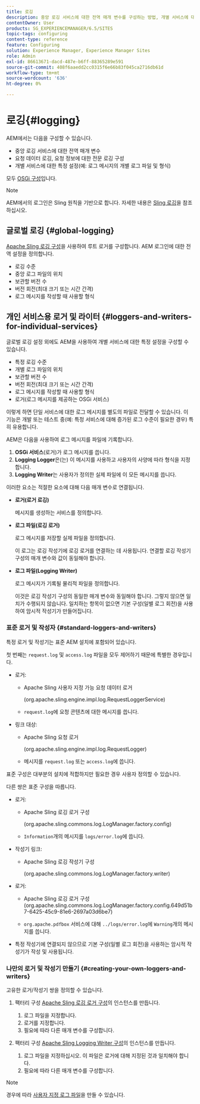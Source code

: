 ```yaml
---
title: 로깅
description: 중앙 로깅 서비스에 대한 전역 매개 변수를 구성하는 방법, 개별 서비스에 대한 특정 설정 또는 데이터 로깅을 요청하는 방법에 대해 알아봅니다.
contentOwner: User
products: SG_EXPERIENCEMANAGER/6.5/SITES
topic-tags: configuring
content-type: reference
feature: Configuring
solution: Experience Manager, Experience Manager Sites
role: Admin
exl-id: 86613671-dacd-487e-b6ff-88365289e591
source-git-commit: 408f6aaedd2cc0315f6e66b83f045ca2716db61d
workflow-type: tm+mt
source-wordcount: '636'
ht-degree: 0%

---
```


# 로깅{#logging}

AEM에서는 다음을 구성할 수 있습니다.

* 중앙 로깅 서비스에 대한 전역 매개 변수
* 요청 데이터 로깅, 요청 정보에 대한 전문 로깅 구성
* 개별 서비스에 대한 특정 설정(예: 로그 메시지의 개별 로그 파일 및 형식)

모두 [OSGi 구성](/help/sites-deploying/configuring-osgi.md)입니다.

>[!NOTE]
>
>AEM에서의 로그인은 Sling 원칙을 기반으로 합니다. 자세한 내용은 [Sling 로깅](https://sling.apache.org/site/logging.html)을 참조하십시오.

## 글로벌 로깅 {#global-logging}

[Apache Sling 로깅 구성](/help/sites-deploying/osgi-configuration-settings.md)을 사용하여 루트 로거를 구성합니다. AEM 로그인에 대한 전역 설정을 정의합니다.

* 로깅 수준
* 중앙 로그 파일의 위치
* 보관할 버전 수
* 버전 회전(최대 크기 또는 시간 간격)
* 로그 메시지를 작성할 때 사용할 형식

## 개인 서비스용 로거 및 라이터 {#loggers-and-writers-for-individual-services}

글로벌 로깅 설정 외에도 AEM을 사용하여 개별 서비스에 대한 특정 설정을 구성할 수 있습니다.

* 특정 로깅 수준
* 개별 로그 파일의 위치
* 보관할 버전 수
* 버전 회전(최대 크기 또는 시간 간격)
* 로그 메시지를 작성할 때 사용할 형식
* 로거(로그 메시지를 제공하는 OSGi 서비스)

이렇게 하면 단일 서비스에 대한 로그 메시지를 별도의 파일로 전달할 수 있습니다. 이 기능은 개발 또는 테스트 중(예: 특정 서비스에 대해 증가된 로그 수준이 필요한 경우) 특히 유용합니다.

AEM은 다음을 사용하여 로그 메시지를 파일에 기록합니다.

1. **OSGi 서비스**(로거)가 로그 메시지를 씁니다.
1. **Logging Logger**&#x200B;은(는) 이 메시지를 사용하고 사용자의 사양에 따라 형식을 지정합니다.
1. **Logging Writer**&#x200B;는 사용자가 정의한 실제 파일에 이 모든 메시지를 씁니다.

이러한 요소는 적절한 요소에 대해 다음 매개 변수로 연결됩니다.

* **로거(로거 로깅)**

  메시지를 생성하는 서비스를 정의합니다.

* **로그 파일(로깅 로거)**

  로그 메시지를 저장할 실제 파일을 정의합니다.

  이 로그는 로깅 작성기에 로깅 로거를 연결하는 데 사용됩니다. 연결할 로깅 작성기 구성의 매개 변수와 값이 동일해야 합니다.

* **로그 파일(Logging Writer)**

  로그 메시지가 기록될 물리적 파일을 정의합니다.

  이것은 로깅 작성기 구성의 동일한 매개 변수와 동일해야 합니다. 그렇지 않으면 일치가 수행되지 않습니다. 일치하는 항목이 없으면 기본 구성(일별 로그 회전)을 사용하여 암시적 작성기가 만들어집니다.

### 표준 로거 및 작성자 {#standard-loggers-and-writers}

특정 로거 및 작성기는 표준 AEM 설치에 포함되어 있습니다.

첫 번째는 `request.log` 및 `access.log` 파일을 모두 제어하기 때문에 특별한 경우입니다.

* 로거:

   * Apache Sling 사용자 지정 가능 요청 데이터 로거

     (org.apache.sling.engine.impl.log.RequestLoggerService)

   * `request.log`에 요청 콘텐츠에 대한 메시지를 씁니다.

* 링크 대상:

   * Apache Sling 요청 로거

     (org.apache.sling.engine.impl.log.RequestLogger)

   * 메시지를 `request.log` 또는 `access.log`에 씁니다.

표준 구성은 대부분의 설치에 적합하지만 필요한 경우 사용자 정의할 수 있습니다.

다른 쌍은 표준 구성을 따릅니다.

* 로거:

   * Apache Sling 로깅 로거 구성

     (org.apache.sling.commons.log.LogManager.factory.config)

   * `Information`개의 메시지를 `logs/error.log`에 씁니다.

* 작성기 링크:

   * Apache Sling 로깅 작성기 구성

     (org.apache.sling.commons.log.LogManager.factory.writer)

* 로거:

   * Apache Sling 로깅 로거 구성
(org.apache.sling.commons.log.LogManager.factory.config.649d51b7-6425-45c9-81e6-2697a03d6be7)

   * `org.apache.pdfbox` 서비스에 대해 `../logs/error.log`에 `Warning`개의 메시지를 씁니다.

* 특정 작성기에 연결되지 않으므로 기본 구성(일별 로그 회전)을 사용하는 암시적 작성기가 작성 및 사용됩니다.

### 나만의 로거 및 작성기 만들기 {#creating-your-own-loggers-and-writers}

고유한 로거/작성기 쌍을 정의할 수 있습니다.

1. 팩터리 구성 [Apache Sling 로깅 로거 구성](/help/sites-deploying/osgi-configuration-settings.md)의 인스턴스를 만듭니다.

   1. 로그 파일을 지정합니다.
   1. 로거를 지정합니다.
   1. 필요에 따라 다른 매개 변수를 구성합니다.

1. 팩터리 구성 [Apache Sling Logging Writer 구성](/help/sites-deploying/osgi-configuration-settings.md)의 인스턴스를 만듭니다.

   1. 로그 파일을 지정하십시오. 이 파일은 로거에 대해 지정된 것과 일치해야 합니다.
   1. 필요에 따라 다른 매개 변수를 구성합니다.

>[!NOTE]
>
>경우에 따라 [사용자 지정 로그 파일](/help/sites-deploying/monitoring-and-maintaining.md#create-a-custom-log-file)을 만들 수 있습니다.
